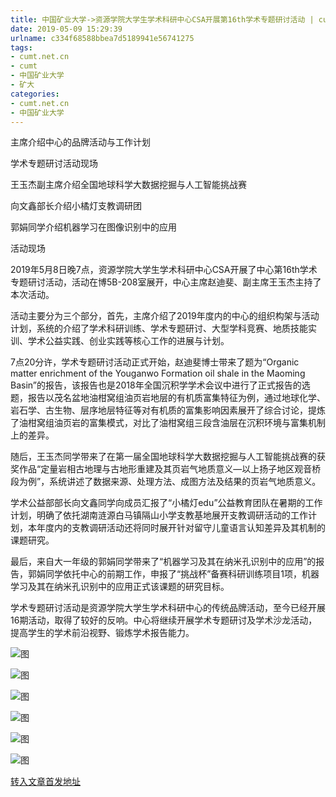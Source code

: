 ```yaml
---
title: 中国矿业大学->资源学院大学生学术科研中心CSA开展第16th学术专题研讨活动 | cumt.net.cn
date: 2019-05-09 15:29:39
urlname: c334f68588bbea7d5189941e56741275
tags: 
- cumt.net.cn
- cumt
- 中国矿业大学
- 矿大
categories:
- cumt.net.cn
- 中国矿业大学
---
```



主席介绍中心的品牌活动与工作计划

学术专题研讨活动现场

王玉杰副主席介绍全国地球科学大数据挖掘与人工智能挑战赛

向文鑫部长介绍小橘灯支教调研团

郭娟同学介绍机器学习在图像识别中的应用

活动现场

2019年5月8日晚7点，资源学院大学生学术科研中心CSA开展了中心第16th学术专题研讨活动，活动在博5B-208室展开，中心主席赵迪斐、副主席王玉杰主持了本次活动。

活动主要分为三个部分，首先，主席介绍了2019年度内的中心的组织构架与活动计划，系统的介绍了学术科研训练、学术专题研讨、大型学科竞赛、地质技能实训、学术公益实践、创业实践等核心工作的进展与计划。

7点20分许，学术专题研讨活动正式开始，赵迪斐博士带来了题为“Organic matter enrichment of the Youganwo Formation oil shale in the Maoming Basin”的报告，该报告也是2018年全国沉积学学术会议中进行了正式报告的选题，报告以茂名盆地油柑窝组油页岩地层的有机质富集特征为例，通过地球化学、岩石学、古生物、层序地层特征等对有机质的富集影响因素展开了综合讨论，提炼了油柑窝组油页岩的富集模式，对比了油柑窝组三段含油层在沉积环境与富集机制上的差异。

随后，王玉杰同学带来了在第一届全国地球科学大数据挖掘与人工智能挑战赛的获奖作品“定量岩相古地理与古地形重建及其页岩气地质意义—以上扬子地区观音桥段为例”，系统讲述了数据来源、处理方法、成图方法及结果的页岩气地质意义。

学术公益部部长向文鑫同学向成员汇报了“小橘灯edu”公益教育团队在暑期的工作计划，明确了依托湖南涟源白马镇隔山小学支教基地展开支教调研活动的工作计划，本年度内的支教调研活动还将同时展开针对留守儿童语言认知差异及其机制的课题研究。

最后，来自大一年级的郭娟同学带来了“机器学习及其在纳米孔识别中的应用”的报告，郭娟同学依托中心的前期工作，申报了“挑战杯”备赛科研训练项目1项，机器学习及其在纳米孔识别中的应用正式该课题的研究目标。

学术专题研讨活动是资源学院大学生学术科研中心的传统品牌活动，至今已经开展16期活动，取得了较好的反响。中心将继续开展学术专题研讨及学术沙龙活动，提高学生的学术前沿视野、锻炼学术报告能力。



![图](http://xwzx.cumt.edu.cn/_upload/article/images/45/f0/e6d55e1c435b95d01372dd5eb021/bb955d98-be93-4ec4-aa6b-113393e85d12.jpg)

![图](http://xwzx.cumt.edu.cn/_upload/article/images/45/f0/e6d55e1c435b95d01372dd5eb021/8a13935b-d1d5-450c-93e5-b0a50a1b8d12.jpg)

![图](http://xwzx.cumt.edu.cn/_upload/article/images/45/f0/e6d55e1c435b95d01372dd5eb021/28532d14-ed89-4674-a57b-000bba04490b.jpg)

![图](http://xwzx.cumt.edu.cn/_upload/article/images/45/f0/e6d55e1c435b95d01372dd5eb021/0bdf2055-97be-471b-b8e9-11c7027c9230.jpg)

![图](http://xwzx.cumt.edu.cn/_upload/article/images/45/f0/e6d55e1c435b95d01372dd5eb021/c0e5dfda-82d6-4da9-9f55-1a55fdea01d2.jpg)

![图](http://xwzx.cumt.edu.cn/_upload/article/images/45/f0/e6d55e1c435b95d01372dd5eb021/9167b04d-8570-4884-87ba-cb4fc8a686ea.jpg)

[转入文章首发地址](http://xwzx.cumt.edu.cn/ff/3d/c523a524093/page.htm)